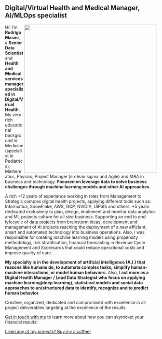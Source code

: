## Digital/Virtual Health and Medical Manager, AI/MLOps specialist 


<img align='right' src="https://www.cumanagement.com/sites/default/files/2018-09/AI-human-heads.jpg" width="440" height="490">


Hi! I’m **Rodrigo Masini**, a **Senior Data Scientist** and **Health and Medical services manager specialized in Digital/Virual Health**.
My very rich educational background in Medicine (specialist in Pediatrics), Mathematics, Physics, Project Manager (six lean sigma and Agile) and MBA in business and technology.
**Focused on leverage data to solve business challenges through machine learning models and other AI approaches.**

A rich +12 years of experience working in roles from Management to Strategic complex digital health projects, applying different tools such as: Informatica, SnowFlake, AWS, GCP, NVIDIA, UiPath and others.
+5 years dedicated exclusively to plan, design, implement and monitor data analytics and ML projects culture for all size business. Supporting an end to end lyfecycle of data projects from brainstorm ideas, development and management of AI projects reaching the deployment of a new efficient, smart and automated technology into business operations. Also, I was responsible for creating machine learning models using propensity methodology, risk stratification, financial forecasting in Revenue Cycle Management and Scorecards that could reduce operational costs and improve quality of care.

**My specialty is in the development of artificial intelligence (A.I.) that reasons like humans do, to automate complex tasks, simplify human-machine interactions, or model human behaviors.** Also, **I act more as a Digital Health Manager / Lead Data Strategist who focus on applying machine learning(deep learning), statistical models and social data approaches to un/structured data to identify, recognize and to predict human behavior.**

Creative, organized, dedicated and compromised with excellence in all project deliverables targeting at the excellence of the results.


[Get in touch with me](mailto:rmasiniexpert@gmail.com) to learn more about how you can skyrocket your financial results!

<a href="https://www.buymeacoff.ee/rmasini">Liked any of my projects? Buy my a coffee!</a>

